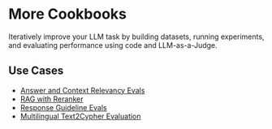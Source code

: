 # More Cookbooks

Iteratively improve your LLM task by building datasets, running experiments, and evaluating performance using code and LLM-as-a-Judge.

## Use Cases

* [Answer and Context Relevancy Evals](https://colab.research.google.com/github/Arize-ai/phoenix/blob/main/tutorials/experiments/llama-index/answer_and_context_relevancy.ipynb)
* [RAG with Reranker](https://colab.research.google.com/github/Arize-ai/phoenix/blob/main/tutorials/experiments/run_experiments_with_llama_index.ipynb)
* [Response Guideline Evals](https://colab.research.google.com/github/Arize-ai/phoenix/blob/main/tutorials/experiments/llama-index/guideline_eval.ipynb)
* [Multilingual Text2Cypher Evaluation](https://colab.research.google.com/github/Arize-ai/phoenix/blob/main/tutorials/evals/multilingual_text2cypher_evals.ipynb)
